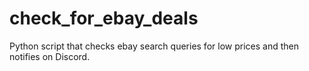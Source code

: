 # check_for_ebay_deals
Python script that checks ebay search queries for low prices and then notifies on Discord.
